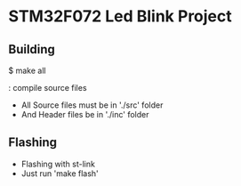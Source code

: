 # STM32F072 Led Blink Project

## Building

 $ make all

 : compile source files
* All Source files must be in './src' folder
* And Header files be in './inc' folder

## Flashing
* Flashing with st-link
* Just run 'make flash'
